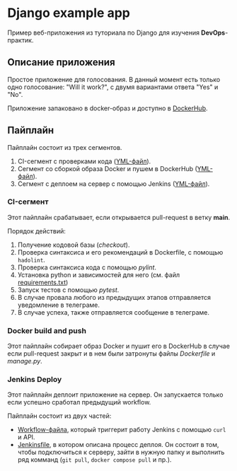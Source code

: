 # Django example app

Пример веб-приложения из туториала по Django для изучения **DevOps**-практик.

## Описание приложения

Простое приложение для голосования. В данный момент есть только одно
голосование: "Will it work?", с двумя вариантами ответа "Yes" и "No".

Приложение запаковано в docker-образ и доступно в
[DockerHub](https://hub.docker.com/r/wtukatyr/django-example-app).

## Пайплайн

Пайплайн состоит из трех сегментов.

1. CI-сегмент с проверками кода ([YML-файл](./.github/workflows/ci.yml)).
2. Сегмент со сборкой образа Docker и пушем в DockerHub ([YML-файл](./.github/workflows/docker-build.yaml)).
3. Сегмент с деплоем на сервер с помощью Jenkins ([YML-файл](./.github/workflows/jenkins-deploy.yml)).

### CI-сегмент

Этот пайплайн срабатывает, если открывается pull-request в ветку **main**.

Порядок действий:

1. Получение кодовой базы (*checkout*).
2. Проверка синтаксиса и его рекомендаций в Dockerfile, с помощью `hadolint`.
3. Проверка синтаксиса кода с помощью *pylint*.
4. Установка python и зависимостей для него (см. файл
   [requirements.txt](./requirements.txt))
5. Запуск тестов с помощью *pytest*.
6. В случае провала любого из предыдущих этапов отправляется 
   уведомление в телеграме.
7. В случае успеха, также отправляется сообщение в телеграме.

### Docker build and push

Этот пайплайн собирает образ Docker и пушит его в DockerHub в случае если
pull-request закрыт и в нем были затронуты файлы *Dockerfile* и *manage.py*.

### Jenkins Deploy

Этот пайплайн деплоит приложение на сервер. Он запускается только если 
успешно сработал предыдущий workflow.

Пайплайн состоит из двух частей:

- [Workflow-файла](.github/workflows/jenkins-deploy.yml), который триггерит 
  работу Jenkins с помощью `curl` и API.
- [Jenkinsfile](Jenkinsfile), в котором описана процесс деплоя. Он состоит в
  том, чтобы подключиться к серверу, зайти в нужную папку и выполнить ряд
  комманд (`git pull`, `docker compose pull` и пр.).
